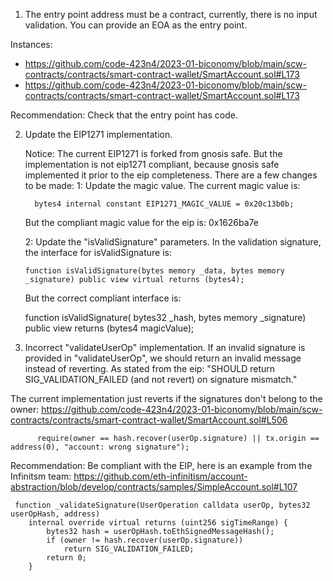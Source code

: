 1. The entry point address must be a contract, currently, there is no input validation. You can provide an EOA as the entry point. 

Instances: 

- https://github.com/code-423n4/2023-01-biconomy/blob/main/scw-contracts/contracts/smart-contract-wallet/SmartAccount.sol#L173
- https://github.com/code-423n4/2023-01-biconomy/blob/main/scw-contracts/contracts/smart-contract-wallet/SmartAccount.sol#L173


Recommendation: 
Check that the entry point has code. 


2. Update the EIP1271 implementation.

    Notice: The current EIP1271 is forked from gnosis safe. But the implementation is not eip1271 compliant, because gnosis safe implemented it 
   prior to the eip completeness. 
   There are a few changes to be made: 
     1: Update the magic value. The current magic value is: 

   ``` solidity
     bytes4 internal constant EIP1271_MAGIC_VALUE = 0x20c13b0b;
    ``` 
    But the compliant magic value for the eip is: 0x1626ba7e

    2: Update the "isValidSignature" parameters. 
        In the validation signature, the interface for isValidSignature is: 

 
       function isValidSignature(bytes memory _data, bytes memory _signature) public view virtual returns (bytes4);
   
      But the correct compliant interface is: 

      function isValidSignature(
    bytes32 _hash, 
    bytes memory _signature)
    public
    view 
    returns (bytes4 magicValue);


3. Incorrect "validateUserOp" implementation. 
    If an invalid signature is provided in "validateUserOp", we should return an invalid message instead of reverting.
   As stated from the eip: "SHOULD return SIG_VALIDATION_FAILED (and not revert) on signature mismatch."

  The current implementation just reverts if the signatures don't belong to the owner: 
   https://github.com/code-423n4/2023-01-biconomy/blob/main/scw-contracts/contracts/smart-contract-wallet/SmartAccount.sol#L506

  ```solidity
        require(owner == hash.recover(userOp.signature) || tx.origin == address(0), "account: wrong signature");
```
   Recommendation: Be compliant with the EIP, here is an example from the Infinitsm team: 
  https://github.com/eth-infinitism/account-abstraction/blob/develop/contracts/samples/SimpleAccount.sol#L107
```solidity
 function _validateSignature(UserOperation calldata userOp, bytes32 userOpHash, address)
    internal override virtual returns (uint256 sigTimeRange) {
        bytes32 hash = userOpHash.toEthSignedMessageHash();
        if (owner != hash.recover(userOp.signature))
            return SIG_VALIDATION_FAILED;
        return 0;
    }
```

